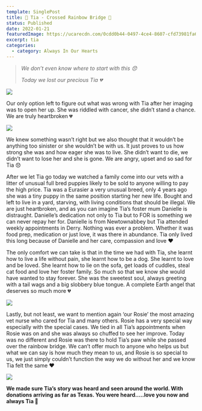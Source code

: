 ```yaml
---
template: SinglePost
title: 🌈 Tia - Crossed Rainbow Bridge 🌈
status: Published
date: 2022-01-21
featuredImage: https://ucarecdn.com/0cdd0b44-0497-4ce4-8607-cfd73981fa65/-/crop/354x201/101,338/-/preview/
excerpt: tia
categories:
  - category: Always In Our Hearts
---
```

> *We don’t even know where to start with this 😞*
>
> *Today we lost our precious Tia 💔* 

![](https://ucarecdn.com/9a360a17-97ce-4533-8ece-caabb0ba124c/)

Our only option left to figure out what was wrong with Tia after her imaging was to open her up. She was riddled with cancer, she didn’t stand a chance. We are truly heartbroken 💔

![](https://ucarecdn.com/3711e148-9b30-4ef5-a684-3c885a1b5bea/)

 

We knew something wasn’t right but we also thought that it wouldn’t be anything too sinister or she wouldn’t be with us. It just proves to us how strong she was and how eager she was to live. She didn’t want to die, we didn’t want to lose her and she is gone. We are angry, upset and so sad for Tia 😞


After we let Tia go today we watched a family come into our vets with a litter of unusual full bred puppies likely to be sold to anyone willing to pay the high price. Tia was a Eurasier a very unusual breed, only 4 years ago she was a tiny puppy in the same position starting her new life. Bought and left to live in a yard, starving, with living conditions that should be illegal.
We are just heartbroken, and as you can imagine Tia’s foster mum Danielle is distraught. Danielle’s dedication not only to Tia but to FOR is something we can never repay her for. Danielle is from Newtownabbey but Tia attended weekly appointments in Derry. Nothing was ever a problem. Whether it was food prep, medication or just love, it was there in abundance. Tia only lived this long because of Danielle and her care, compassion and love ❤️ 


The only comfort we can take is that in the time we had with Tia, she learnt how to live a life without pain, she learnt how to be a dog. She learnt to love and be loved. She learnt how to lie on the sofa, get loads of cuddles, steal cat food and love her foster family. So much so that we know she would have wanted to stay forever. She was the sweetest soul, always greeting with a tail wags and a big slobbery blue tongue. A complete Earth angel that deserves so much more 💔

![](https://ucarecdn.com/8fad5641-ae0d-449b-928f-f4775b6ef832/)


Lastly, but not least, we want to mention again ‘our Rosie’ the most amazing vet nurse who cared for Tia and many others. Rosie has a very special way especially with the special cases. We tied in all Tia’s appointments when Rosie was on and she was always so chuffed to see her improve. Today was no different and Rosie was there to hold Tia’s paw while she passed over the rainbow bridge. We can’t offer much to anyone who helps us but what we can say is how much they mean to us, and Rosie is so special to us, we just simply couldn’t function the way we do without her and we know Tia felt the same ❤️

![](https://ucarecdn.com/25404a20-d5e6-4e94-b20a-8c0cc5706bc7/)


**We made sure Tia’s story was heard and seen around the world. With donations arriving as far as Texas. You were heard…..love you now and always Tia 🌈**